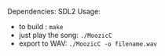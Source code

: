 Dependencies:
  SDL2
Usage:
* to build : `make`
* just play the song: `./MoozicC`
* export to WAV: `./MoozicC -o filename.wav`

